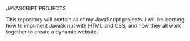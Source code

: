 JAVASCRIPT PROJECTS

This repository will contain all of my JavaScript projects. I will be learning how to impliment JavaScript with HTML and CSS, and how they all
work together to create a dynamic website. 